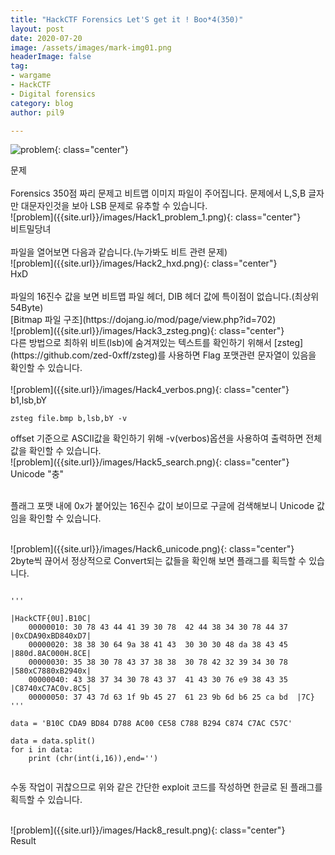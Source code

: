 ```yaml
---
title: "HackCTF Forensics Let'S get it ! Boo*4(350)"
layout: post
date: 2020-07-20
image: /assets/images/mark-img01.png
headerImage: false
tag:
- wargame
- HackCTF
- Digital forensics
category: blog
author: pil9

---
```

 
![problem]({{site.url}}/images/Hack1_problem.png){: class="center"}
<figcaption class="caption">문제</figcaption>  
<br>
Forensics 350점 짜리 문제고 비트맵 이미지 파일이 주어집니다.
문제에서 L,S,B 글자만 대문자인것을 보아 LSB 문제로 유추할 수 있습니다.

<br>
![problem]({{site.url}}/images/Hack1_problem_1.png){: class="center"}
<figcaption class="caption">비트밀당녀</figcaption>  
<br>
파일을 열어보면 다음과 같습니다.(누가봐도 비트 관련 문제)

<br>
![problem]({{site.url}}/images/Hack2_hxd.png){: class="center"}
<figcaption class="caption">HxD</figcaption>
<br>
파일의 16진수 값을 보면 비트맵 파일 헤더, DIB 헤더 값에 특이점이 없습니다.(최상위 54Byte)
<br>
[Bitmap 파일 구조](https://dojang.io/mod/page/view.php?id=702)

<br>
![problem]({{site.url}}/images/Hack3_zsteg.png){: class="center"}
<br>
다른 방법으로 최하위 비트(lsb)에 숨겨져있는 텍스트를 확인하기 위해서 [zsteg](https://github.com/zed-0xff/zsteg)를 사용하면 Flag 포맷관련 문자열이 있음을 확인할 수 있습니다.
<br>

<br>
![problem]({{site.url}}/images/Hack4_verbos.png){: class="center"}
<figcaption class="caption">b1,lsb,bY</figcaption>
<pre><code class = "language-c">zsteg file.bmp b,lsb,bY -v
</code></pre>
offset 기준으로 ASCII값을 확인하기 위해 -v(verbos)옵션을 사용하여 출력하면 전체 값을 확인할 수 있습니다.

<br>
![problem]({{site.url}}/images/Hack5_search.png){: class="center"}
<figcaption class="caption">Unicode "충"</figcaption>
<br>

플래그 포맷 내에 0x가 붙어있는 16진수 값이 보이므로 구글에 검색해보니 Unicode 값임을 확인할 수 있습니다.

<br>
![problem]({{site.url}}/images/Hack6_unicode.png){: class="center"}
<br>
2byte씩 끊어서 정상적으로 Convert되는 값들을 확인해 보면 플래그를 획득할 수 있습니다.

<br>

<pre><code class = "language-python">
'''
																|HackCTF{0U].B10C|
    00000010: 30 78 43 44 41 39 30 78  42 44 38 34 30 78 44 37  |0xCDA90xBD840xD7|
    00000020: 38 38 30 64 9a 38 41 43  30 30 30 48 da 38 43 45  |880d.8AC000H.8CE|
    00000030: 35 38 30 78 43 37 38 38  30 78 42 32 39 34 30 78  |580xC7880xB2940x|
    00000040: 43 38 37 34 30 78 43 37  41 43 30 76 e9 38 43 35  |C8740xC7AC0v.8C5|
    00000050: 37 43 7d 63 1f 9b 45 27  61 23 9b 6d b6 25 ca bd  |7C}
'''

data = 'B10C CDA9 BD84 D788 AC00 CE58 C788 B294 C874 C7AC C57C'

data = data.split()
for i in data:
    print (chr(int(i,16)),end='')

</code></pre>
수동 작업이 귀찮으므로 위와 같은 간단한 exploit 코드를 작성하면 한글로 된 플래그를 획득할 수 있습니다.

<br>
![problem]({{site.url}}/images/Hack8_result.png){: class="center"}
<figcaption class="caption">Result</figcaption>
<br>

